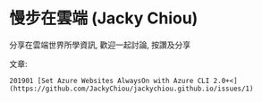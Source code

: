 # 慢步在雲端 (Jacky Chiou)
分享在雲端世界所學資訊, 歡迎一起討論, 按讚及分享

文章:

    201901 [Set Azure Websites AlwaysOn with Azure CLI 2.0+<](https://github.com/JackyChiou/jackychiou.github.io/issues/1)
